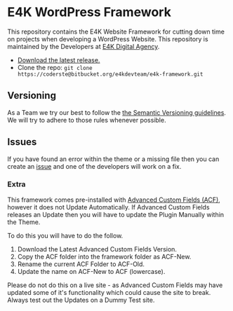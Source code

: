 # E4K WordPress Framework

This repository contains the E4K Website Framework for cutting down time on projects when developing a WordPress Website. This repository is maintained by the Developers at [E4K Digital Agency](http://www.e4k.co).

- [Download the latest release.](https://bitbucket.org/e4kdevteam/e4k-framework/downloads/)
- Clone the repo: `git clone https://coderste@bitbucket.org/e4kdevteam/e4k-framework.git`

## Versioning

As a Team we try our best to follow the [the Semantic Versioning guidelines](http://semver.org/). We will try to adhere to those rules whenever possible.

## Issues

If you have found an error within the theme or a missing file then you can create an [issue](https://bitbucket.org/e4kdevteam/e4k-framework/issues) and one of the developers will work on a fix.

### Extra

This framework comes pre-installed with [Advanced Custom Fields (ACF)](https://www.advancedcustomfields.com/), however it does not Update Automatically. If Advanced Custom Fields releases an Update then you will have to update the Plugin Manually within the Theme.

To do this you will have to do the follow.

1. Download the Latest Advanced Custom Fields Version.
2. Copy the ACF folder into the framework folder as ACF-New.
3. Rename the current ACF Folder to ACF-Old.
4. Update the name on ACF-New to ACF (lowercase).

Please do not do this on a live site - as Advanced Custom Fields may have updated some of it's functionality which could cause the site to break. Always test out the Updates on a Dummy Test site.